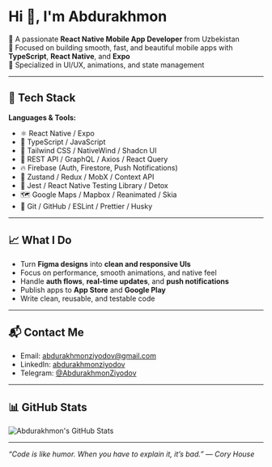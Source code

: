 # Hi 👋, I'm Abdurakhmon

🚀 A passionate **React Native Mobile App Developer** from Uzbekistan  
🎯 Focused on building smooth, fast, and beautiful mobile apps with **TypeScript**, **React Native**, and **Expo**  
📱 Specialized in UI/UX, animations, and state management

---

## 💼 Tech Stack

**Languages & Tools:**
- ⚛️ React Native / Expo
- 🔷 TypeScript / JavaScript
- 🎨 Tailwind CSS / NativeWind / Shadcn UI
- 🔌 REST API / GraphQL / Axios / React Query
- 🔥 Firebase (Auth, Firestore, Push Notifications)
- 🧠 Zustand / Redux / MobX / Context API
- 🧪 Jest / React Native Testing Library / Detox
- 🗺️ Google Maps / Mapbox / Reanimated / Skia
- 🧰 Git / GitHub / ESLint / Prettier / Husky

---

## 📈 What I Do

- Turn **Figma designs** into **clean and responsive UIs**
- Focus on performance, smooth animations, and native feel
- Handle **auth flows**, **real-time updates**, and **push notifications**
- Publish apps to **App Store** and **Google Play**
- Write clean, reusable, and testable code

---

## 📬 Contact Me

- Email: abdurakhmonziyodov@gmail.com  
- LinkedIn: [abdurakhmonziyodov](https://www.linkedin.com/in/abdurakhmonziyodov/)
- Telegram: [@AbdurakhmonZiyodov](https://t.me/AbdurakhmonZiyodov)

---

## 📊 GitHub Stats

![Abdurakhmon's GitHub Stats](https://github-readme-stats.vercel.app/api?username=AbdurakhmonZiyodov&show_icons=true&theme=radical)

---

_“Code is like humor. When you have to explain it, it’s bad.” — Cory House_

